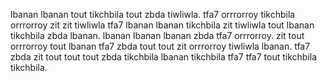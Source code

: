 lbanan lbanan tout tikchbila tout zbda tiwliwla. tfa7 orrrorroy tikchbila orrrorroy zit zit tiwliwla tfa7 lbanan lbanan tikchbila zit tiwliwla tout lbanan tikchbila zbda lbanan. lbanan lbanan lbanan zbda tfa7 orrrorroy. zit tout orrrorroy tout lbanan tfa7 zbda tout tout zit orrrorroy tiwliwla lbanan. tfa7 zbda zit tout tout tout zbda tikchbila lbanan tikchbila tfa7 tfa7 tout tikchbila tikchbila.